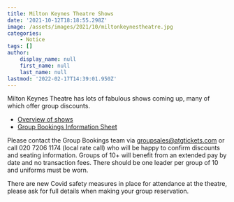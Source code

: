 ```yaml
---
title: Milton Keynes Theatre Shows
date: '2021-10-12T18:18:55.298Z'
image: /assets/images/2021/10/miltonkeynestheatre.jpg
categories:
    - Notice
tags: []
author:
    display_name: null
    first_name: null
    last_name: null
lastmod: '2022-02-17T14:39:01.950Z'
---
```

Milton Keynes Theatre has lots of fabulous shows coming up, many of which offer group discounts. 

- [Overview of shows <i class="fa fa-file-word-o"></i>](/assets/docs/2022/mktheatre-show-overview-2022-01.docx)
- [Group Bookings Information Sheet <i class="fa fa-file-pdf-o"></i>](/assets/docs/mktheatre-groupbookinginfo.pdf)

Please contact the Group Bookings team via <groupsales@atgtickets.com> or call 020 7206 1174 (local rate call) who will be happy to confirm discounts and seating information.  Groups of 10+ will benefit from an extended pay by date and no transaction fees. There should be one leader per group of 10 and uniforms must be worn.

There are new Covid safety measures in place for attendance at the theatre, please ask for full details when making your group reservation.
